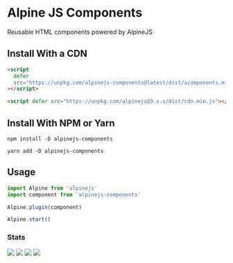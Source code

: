 # Alpine JS Components

Reusable HTML components powered by AlpineJS

## Install With a CDN

```html
<script
  defer
  src="https://unpkg.com/alpinejs-components@latest/dist/acomponents.min.js"
></script>

<script defer src="https://unpkg.com/alpinejs@3.x.x/dist/cdn.min.js"></script>
```

## Install With NPM or Yarn

```shell
npm install -D alpinejs-components

yarn add -D alpinejs-components
```
## Usage


```js
import Alpine from 'alpinejs'
import component from 'alpinejs-components'

Alpine.plugin(component)

Alpine.start()
```

### Stats

![](https://img.shields.io/bundlephobia/min/alpinejs-components)
![](https://img.shields.io/npm/v/alpinejs-components)
![](https://img.shields.io/npm/dt/alpinejs-components)
![](https://img.shields.io/github/license/elesei/alpinejs-components)